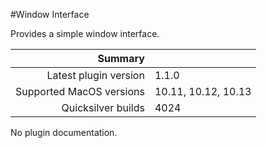 #Window Interface

Provides a simple window interface.

 Summary                  | &nbsp; 
-------------------------:|:--------------------
 Latest plugin version    | 1.1.0
 Supported MacOS versions | 10.11, 10.12, 10.13
 Quicksilver builds       | 4024


No plugin documentation.